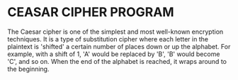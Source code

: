 # CEASAR CIPHER PROGRAM

The Caesar cipher is one of the simplest and most well-known encryption techniques. It is a type of substitution cipher where each letter in the plaintext is 'shifted' a certain number of places down or up the alphabet. For example, with a shift of 1, 'A' would be replaced by 'B', 'B' would become 'C', and so on. When the end of the alphabet is reached, it wraps around to the beginning.
